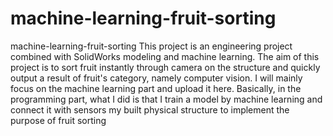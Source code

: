 # machine-learning-fruit-sorting
machine-learning-fruit-sorting
This project is an engineering project combined with SolidWorks modeling and machine learning. The aim of this project is to sort fruit instantly through camera on the structure and quickly output a result of fruit's category, namely computer vision. I will mainly focus on the machine learning part and upload it here.
Basically, in the programming part, what I did is that I train a model by machine learning and connect it with sensors my built physical structure to implement the purpose of fruit sorting

